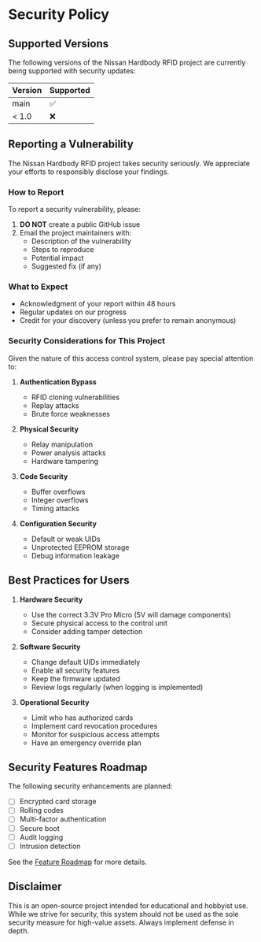 # Security Policy

## Supported Versions

The following versions of the Nissan Hardbody RFID project are currently being supported with security updates:

| Version | Supported          |
| ------- | ------------------ |
| main    | :white_check_mark: |
| < 1.0   | :x:                |

## Reporting a Vulnerability

The Nissan Hardbody RFID project takes security seriously. We appreciate your efforts to responsibly disclose your findings.

### How to Report

To report a security vulnerability, please:

1. **DO NOT** create a public GitHub issue
2. Email the project maintainers with:
   - Description of the vulnerability
   - Steps to reproduce
   - Potential impact
   - Suggested fix (if any)

### What to Expect

- Acknowledgment of your report within 48 hours
- Regular updates on our progress
- Credit for your discovery (unless you prefer to remain anonymous)

### Security Considerations for This Project

Given the nature of this access control system, please pay special attention to:

1. **Authentication Bypass**
   - RFID cloning vulnerabilities
   - Replay attacks
   - Brute force weaknesses

2. **Physical Security**
   - Relay manipulation
   - Power analysis attacks
   - Hardware tampering

3. **Code Security**
   - Buffer overflows
   - Integer overflows
   - Timing attacks

4. **Configuration Security**
   - Default or weak UIDs
   - Unprotected EEPROM storage
   - Debug information leakage

## Best Practices for Users

1. **Hardware Security**
   - Use the correct 3.3V Pro Micro (5V will damage components)
   - Secure physical access to the control unit
   - Consider adding tamper detection

2. **Software Security**
   - Change default UIDs immediately
   - Enable all security features
   - Keep the firmware updated
   - Review logs regularly (when logging is implemented)

3. **Operational Security**
   - Limit who has authorized cards
   - Implement card revocation procedures
   - Monitor for suspicious access attempts
   - Have an emergency override plan

## Security Features Roadmap

The following security enhancements are planned:

- [ ] Encrypted card storage
- [ ] Rolling codes
- [ ] Multi-factor authentication
- [ ] Secure boot
- [ ] Audit logging
- [ ] Intrusion detection

See the [Feature Roadmap](../docs/features/feature-roadmap.md) for more details.

## Disclaimer

This is an open-source project intended for educational and hobbyist use. While we strive for security, this system should not be used as the sole security measure for high-value assets. Always implement defense in depth.